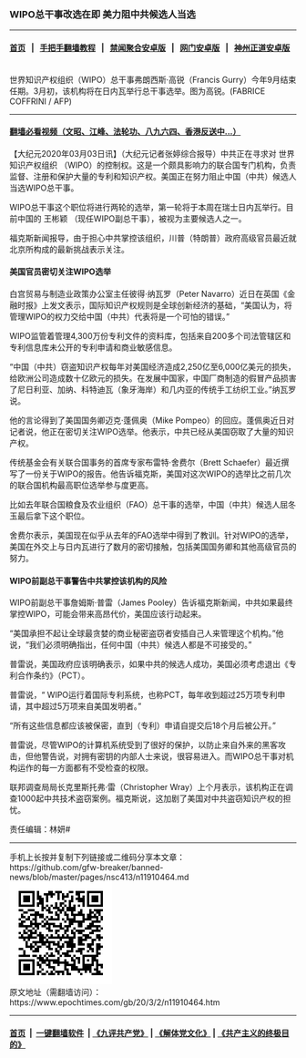 ### WIPO总干事改选在即 美力阻中共候选人当选
------------------------

#### [首页](https://github.com/gfw-breaker/banned-news/blob/master/README.md) &nbsp;&nbsp;|&nbsp;&nbsp; [手把手翻墙教程](https://github.com/gfw-breaker/guides/wiki) &nbsp;&nbsp;|&nbsp;&nbsp; [禁闻聚合安卓版](https://github.com/gfw-breaker/bn-android) &nbsp;&nbsp;|&nbsp;&nbsp; [网门安卓版](https://github.com/oGate2/oGate) &nbsp;&nbsp;|&nbsp;&nbsp; [神州正道安卓版](https://github.com/SzzdOgate/update) 



<div><img alt="" class="aligncenter wp-post-image" src="https://i.epochtimes.com/assets/uploads/2020/03/000_1LE8C3-600x400.jpg"/>
<div class="red16 caption">
 世界知识产权组织（WIPO）总干事弗朗西斯·高锐（Francis Gurry）今年9月结束任期。3月初，该机构将在日内瓦举行总干事选举。图为高锐。(FABRICE COFFRINI / AFP)
</div>
</div><hr/>

#### [翻墙必看视频（文昭、江峰、法轮功、八九六四、香港反送中...）](https://github.com/gfw-breaker/banned-news/blob/master/pages/link3.md)

<div><p>
 【大纪元2020年03月03日讯】（大纪元记者张婷综合报导）中共正在寻求对
 <ok href="https://www.epochtimes.com/gb/tag/%E4%B8%96%E7%95%8C%E7%9F%A5%E8%AF%86%E4%BA%A7%E6%9D%83%E7%BB%84%E7%BB%87.html">
  世界知识产权组织
 </ok>
 （WIPO）的控制权。这是一个颇具影响力的联合国专门机构，负责监督、注册和保护大量的专利和知识产权。美国正在努力阻止中国（中共）候选人当选WIPO总干事。
</p>
<p>
 WIPO总干事这个职位将进行两轮的选举，第一轮将于本周在瑞士日内瓦举行。目前中国的
 <ok href="https://www.epochtimes.com/gb/tag/%E7%8E%8B%E5%BD%AC%E9%A2%96.html">
  王彬颖
 </ok>
 （现任WIPO副总干事），被视为主要候选人之一。
</p>
<p>
 福克斯新闻报导，由于担心中共掌控该组织，川普（特朗普）政府高级官员最近就北京所构成的最新挑战表示关注。
</p>
<h4>
 美国官员密切关注WIPO选举
</h4>
<p>
 白宫贸易与制造业政策办公室主任彼得‧纳瓦罗（Peter Navarro）近日在英国《金融时报》上发文表示，国际知识产权规则是全球创新经济的基础，“美国认为，将管理WIPO的权力交给中国（中共）代表将是一个可怕的错误。”
</p>
<p>
 WIPO监管着管理4,300万份专利文件的资料库，包括来自200多个司法管辖区和专利信息库未公开的专利申请和商业敏感信息。
</p>
<p>
 “中国（中共）窃盗知识产权每年对美国经济造成2,250亿至6,000亿美元的损失，给欧洲公司造成数十亿欧元的损失。在发展中国家，中国厂商制造的假冒产品损害了尼日利亚、加纳、科特迪瓦（象牙海岸）和几内亚的传统手工纺织工业。”纳瓦罗说。
</p>
<p>
 他的言论得到了美国国务卿迈克·蓬佩奥（Mike Pompeo）的回应。蓬佩奥近日对记者说，他正在密切关注WIPO选举。他表示，中共已经从美国窃取了大量的知识产权。
</p>
<p>
 传统基金会有关联合国事务的首席专家布雷特·舍费尔（Brett Schaefer）最近撰写了一份关于WIPO的报告。他告诉福克斯，美国对这次WIPO的选举比之前几次的联合国机构最高职位选举参与度更高。
</p>
<p>
 比如去年联合国粮食及农业组织（FAO）总干事的选举，中国（中共）候选人屈冬玉最后拿下这个职位。
</p>
<p>
 舍费尔表示，美国现在似乎从去年的FAO选举中得到了教训。针对WIPO的选举，美国在外交上与日内瓦进行了数月的密切接触，包括美国国务卿和其他高级官员的努力。
</p>
<h4>
 WIPO前副总干事警告中共掌控该机构的风险
</h4>
<p>
 WIPO前副总干事詹姆斯·普雷（James Pooley）告诉福克斯新闻，中共如果最终掌控WIPO，可能会带来高昂代价，美国应该行动起来。
</p>
<p>
 “美国承担不起让全球最贪婪的商业秘密盗窃者安插自己人来管理这个机构。”他说，“我们必须明确指出，任何中国（中共）候选人都是不可接受的。”
</p>
<p>
 普雷说，美国政府应该明确表示，如果中共的候选人成功，美国必须考虑退出《专利合作条约》（PCT）。
</p>
<p>
 普雷说，“ WIPO运行着国际专利系统，也称PCT，每年收到超过25万项专利申请，其中超过5万项来自美国发明者。”
</p>
<p>
 “所有这些信息都应该被保密，直到（专利）申请自提交后18个月后被公开。”
</p>
<p>
 普雷说，尽管WIPO的计算机系统受到了很好的保护，以防止来自外来的黑客攻击，但他警告说，对拥有密钥的内部人士来说，很容易进入。而WIPO总干事对机构运作的每一方面都有不受检查的权限。
</p>
<p>
 联邦调查局局长克里斯托弗·雷（Christopher Wray）上个月表示，该机构正在调查1000起中共技术盗窃案例。福克斯说，这加剧了美国对中共盗窃知识产权的担忧。
</p>
<p>
 责任编辑：林妍#
</p>
</div>
<hr/>
手机上长按并复制下列链接或二维码分享本文章：<br/>
https://github.com/gfw-breaker/banned-news/blob/master/pages/nsc413/n11910464.md <br/>
<a href='https://github.com/gfw-breaker/banned-news/blob/master/pages/nsc413/n11910464.md'><img src='https://github.com/gfw-breaker/banned-news/blob/master/pages/nsc413/n11910464.md.png'/></a> <br/>
原文地址（需翻墙访问）：https://www.epochtimes.com/gb/20/3/2/n11910464.htm


------------------------
#### [首页](https://github.com/gfw-breaker/banned-news/blob/master/README.md) &nbsp;|&nbsp; [一键翻墙软件](https://github.com/gfw-breaker/nogfw/blob/master/README.md) &nbsp;| [《九评共产党》](https://github.com/gfw-breaker/9ping.md/blob/master/README.md#九评之一评共产党是什么) | [《解体党文化》](https://github.com/gfw-breaker/jtdwh.md/blob/master/README.md) | [《共产主义的终极目的》](https://github.com/gfw-breaker/gczydzjmd.md/blob/master/README.md)


<img src='http://gfw-breaker.win/banned-news/pages/nsc413/n11910464.md' width='0px' height='0px'/>